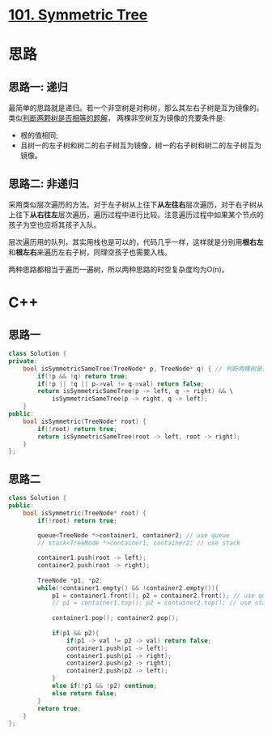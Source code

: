 # [101. Symmetric Tree](https://leetcode.com/problems/symmetric-tree/description/)
# 思路
## 思路一: 递归
最简单的思路就是递归。若一个非空树是对称树，那么其左右子树是互为镜像的。类似[判断两颗树是否相等的题解](https://github.com/ShusenTang/LeetCode/blob/master/100.%20Same%20Tree.md)，
两棵非空树互为镜像的充要条件是:
* 根的值相同;
* 且树一的左子树和树二的右子树互为镜像，树一的右子树和树二的左子树互为镜像。
## 思路二: 非递归
采用类似层次遍历的方法。对于左子树从上往下**从左往右**层次遍历，对于右子树从上往下**从右往左**层次遍历，遍历过程中进行比较。注意遍历过程中如果某个节点的孩子为空也应将其孩子入队。

层次遍历用的队列，其实用栈也是可以的，代码几乎一样，这样就是分别用**根右左**和**根左右**来遍历左右子树，同理空孩子也需要入栈。

两种思路都相当于遍历一遍树，所以两种思路的时空复杂度均为O(n)。

# C++
## 思路一
``` C++
class Solution {
private:
    bool isSymmetricSameTree(TreeNode* p, TreeNode* q) { // 判断两棵树是否互为镜像
        if(!p && !q) return true;
        if(!p || !q || p->val != q->val) return false;
        return isSymmetricSameTree(p -> left, q -> right) && \
            isSymmetricSameTree(p -> right, q -> left);
    }
public:
    bool isSymmetric(TreeNode* root) {
        if(!root) return true;
        return isSymmetricSameTree(root -> left, root -> right);
    }
};
```
## 思路二
``` C++
class Solution {
public:
    bool isSymmetric(TreeNode* root) {
        if(!root) return true;
        
        queue<TreeNode *>container1, container2; // use queue
        // stack<TreeNode *>container1, container2; // use stack

        container1.push(root -> left);
        container2.push(root -> right);
        
        TreeNode *p1, *p2;
        while(!container1.empty() && !container2.empty()){
            p1 = container1.front(); p2 = container2.front(); // use queue
            // p1 = container1.top(); p2 = container2.top(); // use stack
           
            container1.pop(); container2.pop();
            
            if(p1 && p2){
                if(p1 -> val != p2 -> val) return false;
                container1.push(p1 -> left);
                container1.push(p1 -> right);
                container2.push(p2 -> right);
                container2.push(p2 -> left);
            }
            else if(!p1 && !p2) continue;
            else return false;
        }
        return true;
    }
};
```
